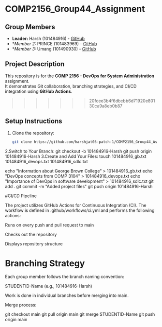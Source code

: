 
# COMP2156_Group44_Assignment

## Group Members
- **Leader:** Harsh (101484916) - [GitHub](https://github.com/harshjat05)
- **Member 2:* PRINCE (101483969) - [GitHub](https://github.com/princegahlawat)
- **Member 3:* Umang (101490930) - [GitHub](https://github.com/Umang06092004)

## Project Description
This repository is for the **COMP 2156 - DevOps for System Administration** assignment.  
It demonstrates Git collaboration, branching strategies, and CI/CD integration using **GitHub Actions**.
>>>>>>> 20fcee3b4f6dbcbb6d71920e80130ca9a8eb0b87

## Setup Instructions
1. Clone the repository:
   ```bash
   git clone https://github.com/harshjat05-patch-1/COMP2156_Group44_Assignment.git
2.Switch to Your Branch:
    git checkout -b 101484916-Harsh
    git push origin 101484916-Harsh
3.Create and Add Your Files:
  touch 101484916_gb.txt 101484916_devops.txt 101484916_sdlc.txt

echo "Information about George Brown College" > 101484916_gb.txt
echo "DevOps concepts from COMP 3104" > 101484916_devops.txt
echo "Importance of DevOps in software development" > 101484916_sdlc.txt
git add .
git commit -m "Added project files"
git push origin 101484916-Harsh

#CI/CD Pipeline

The project utilizes GitHub Actions for Continuous Integration (CI). The workflow is defined in .github/workflows/ci.yml and performs the following actions:

Runs on every push and pull request to main

Checks out the repository

Displays repository structure

# Branching Strategy

Each group member follows the branch naming convention:

STUDENTID-Name (e.g., 101484916-Harsh)

Work is done in individual branches before merging into main.


Merge process:      

git checkout main
git pull origin main
git merge STUDENTID-Name
git push origin main

